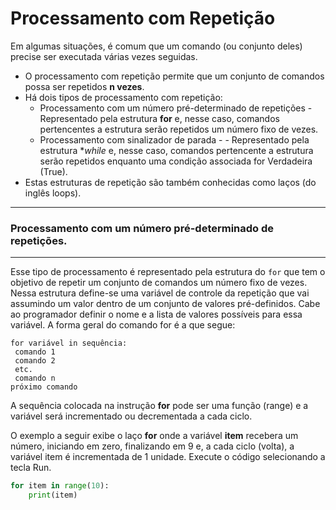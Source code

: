 # Processamento com Repetição
Em algumas situações, é comum que um comando (ou conjunto deles) precise ser executada várias vezes seguidas.
+ O processamento com repetição permite que um conjunto de comandos possa ser repetidos **n vezes**.
+ Há dois tipos de processamento com repetição: 
    + Processamento com um número pré-determinado de repetições - Representado pela estrutura **for** e, nesse caso, comandos pertencentes a estrutura serão repetidos um número fixo de vezes.
    + Processamento com sinalizador de parada - - Representado pela estrutura **while* e, nesse caso, comandos pertencente a estrutura serão repetidos enquanto uma condição associada for Verdadeira (True). 
+ Estas estruturas de repetição são também conhecidas como laços (do inglês loops).

---
### Processamento com um número pré-determinado de repetições.
---
Esse tipo de processamento é representado pela estrutura do ```for``` que tem o objetivo de repetir um conjunto de comandos um número fixo de vezes. 
Nessa estrutura define-se uma variável de controle da repetição que vai assumindo um valor dentro de um conjunto de valores pré-definidos. Cabe ao programador definir o nome e a lista de valores possíveis para essa variável. A forma geral do comando for é a que segue:
```
for variável in sequência:
 comando 1
 comando 2
 etc.
 comando n
próximo comando
```
A sequência colocada na instrução **for** pode ser uma função (range) e a variável será incrementado ou decrementada a cada ciclo.

O exemplo a seguir exibe o laço **for** onde a variável **item** recebera um número, iniciando em zero, finalizando em 9 e, a cada ciclo (volta), a variável item é incrementada de 1 unidade. Execute o código selecionando a tecla Run.
``` python runnable
for item in range(10):
    print(item)
```

